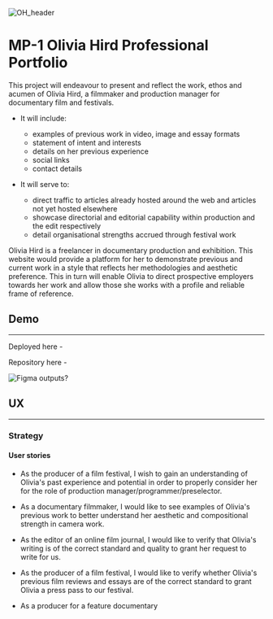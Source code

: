 ![OH_header](https://64.media.tumblr.com/a9932fd5e5508fce2c67b5b4d133583c/ededd5d66eb91b7b-e5/s1280x1920/b930aed5e286f3903788ad4334c44c9581191655.jpg)
# MP-1 Olivia Hird Professional Portfolio

This project will endeavour to present and reflect the work, ethos and acumen of Olivia Hird, a filmmaker and production manager for documentary film and festivals.

* It will include:
    * examples of previous work in video, image and essay formats
    * statement of intent and interests
    * details on her previous experience
    * social links
    * contact details

* It will serve to: 
    * direct traffic to articles already hosted around the web and articles not yet hosted elsewhere
    * showcase directorial and editorial capability within production and the edit respectively
    * detail organisational strengths accrued through festival work

Olivia Hird is a freelancer in documentary production and exhibition.
This website would provide a platform for her to demonstrate previous and current work in a style that reflects her methodologies and aesthetic preference.
This in turn will enable Olivia to direct prospective employers towards her work and allow those she works with a profile and reliable frame of reference.

## Demo
_______

Deployed here -

Repository here -

![Figma outputs?](URL)

## UX
___

### Strategy
#### User stories

- As the producer of a film festival, I wish to gain an understanding of Olivia's past experience and potential in order to properly consider her for the role of production manager/programmer/preselector.

- As a documentary filmmaker, I would like to see examples of Olivia's previous work to better understand her aesthetic and compositional strength in camera work.

- As the editor of an online film journal, I would like to verify that Olivia's writing is of the correct standard and quality to grant her request to write for us.

- As the producer of a film festival, I would like to verify whether Olivia's previous film reviews and essays are of the correct standard to grant Olivia a press pass to our festival.

- As a producer for a feature documentary 
